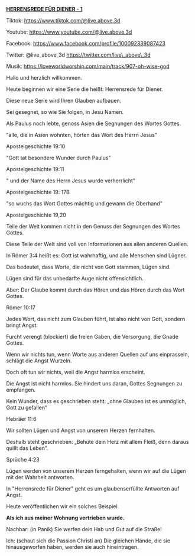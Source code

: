**<u>HERRENSREDE FÜR DIENER - 1</u>**

Tiktok:
[<u>https://www.tiktok.com/@live.above.3d</u>](https://www.tiktok.com/@live.above.3d)

Youtube:
[<u>https://www.youtube.com/@live.above.3d</u>](https://www.youtube.com/@live.above.3d)

Facebook:
[<u>https://www.facebook.com/profile/100092339087423</u>](https://www.facebook.com/profile/100092339087423)

Twitter: @live\_above\_3d
[<u>https://twitter.com/live\_above\_3d</u>](https://twitter.com/live_above_3d)

Musik: <https://loveworldworship.com/main/track/907-oh-wise-god>

Hallo und herzlich willkommen.

Heute beginnen wir eine Serie die heißt: Herrensrede für Diener.

Diese neue Serie wird Ihren Glauben aufbauen.

Sei gesegnet, so wie Sie folgen, in Jesu Namen.

Als Paulus noch lebte, genoss Asien die Segnungen des Wortes Gottes.

"alle, die in Asien wohnten, hörten das Wort des Herrn Jesus"

Apostelgeschichte 19:10

"Gott tat besondere Wunder durch Paulus"

Apostelgeschichte 19:11

" und der Name des Herrn Jesus wurde verherrlicht"

Apostelgeschichte 19: 17B

"so wuchs das Wort Gottes mächtig und gewann die Oberhand"

Apostelgeschichte 19,20

Teile der Welt kommen nicht in den Genuss der Segnungen des Wortes
Gottes.

Diese Teile der Welt sind voll von Informationen aus allen anderen
Quellen.

In Römer 3:4 heißt es: Gott ist wahrhaftig, und alle Menschen sind
Lügner.

Das bedeutet, dass Worte, die nicht von Gott stammen, Lügen sind.

Lügen sind für das unbedarfte Auge nicht offensichtlich.

Aber: Der Glaube kommt durch das Hören und das Hören durch das Wort
Gottes.

Römer 10:17

Jedes Wort, das nicht zum Glauben führt, ist also nicht von Gott,
sondern bringt Angst.

Furcht verengt (blockiert) die freien Gaben, die Versorgung, die Gnade
Gottes.

Wenn wir nichts tun, wenn Worte aus anderen Quellen auf uns einprasseln,
schlägt die Angst Wurzeln.

Doch oft tun wir nichts, weil die Angst harmlos erscheint.

Die Angst ist nicht harmlos. Sie hindert uns daran, Gottes Segnungen zu
empfangen.

Kein Wunder, dass es geschrieben steht: „ohne Glauben ist es unmöglich,
Gott zu gefallen“

Hebräer 11:6

Wir sollten Lügen und Angst von unserem Herzen fernhalten.

Deshalb steht geschrieben: „Behüte dein Herz mit allem Fleiß, denn
daraus quillt das Leben“.

Sprüche 4:23

Lügen werden von unserem Herzen ferngehalten, wenn wir auf die Lügen mit
der Wahrheit antworten.

In "Herrensrede für Diener" geht es um glaubenserfüllte Antworten auf
Angst.

Heute veröffentlichen wir ein solches Beispiel.

**Als ich aus meiner Wohnung vertrieben wurde.**

Nachbar: (in Panik) Sie werfen dein Hab und Gut auf die Straße!

Ich: (schaut sich die Passion Christi an) Die gleichen Hände, die sie
hinausgeworfen haben, werden sie auch hineintragen.
